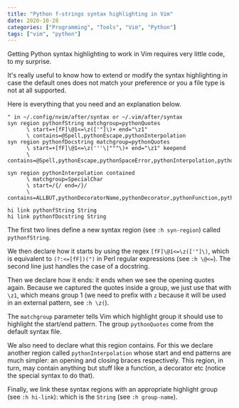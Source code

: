 ```yaml
---
title: "Python f-strings syntax highlighting in Vim"
date: 2020-10-28
categories: ["Programming", "Tools", "Vim", "Python"]
tags: ["vim", "python"]
---
```


Getting Python syntax highlighting to work in Vim requires very little code, to
my surprise.

It's really useful to know how to extend or modify the syntax highlighting in
case the default ones does not match your preference or you a file type is not
at all supported.

Here is everything that you need and an explanation below.

```vim
" in ~/.config/nvim/after/syntax or ~/.vim/after/syntax
syn region pythonfString matchgroup=pythonQuotes
      \ start=+[fF]\@1<=\z(['"]\)+ end="\z1"
      \ contains=@Spell,pythonEscape,pythonInterpolation
syn region pythonfDocstring matchgroup=pythonQuotes
      \ start=+[fF]\@1<=\z('''\|"""\)+ end="\z1" keepend
      \ contains=@Spell,pythonEscape,pythonSpaceError,pythonInterpolation,pythonDoctest

syn region pythonInterpolation contained
      \ matchgroup=SpecialChar
      \ start=/{/ end=/}/
      \ contains=ALLBUT,pythonDecoratorName,pythonDecorator,pythonFunction,pythonDoctestValue,pythonDoctest

hi link pythonfString String
hi link pythonfDocstring String
```

The first two lines define a new syntax region (see `:h syn-region`) called
`pythonfString`.

We then declare how it starts by using the regex `[fF]\@1<=\z(['"]\)`, which is
equivalent to `(?:<=[fF])(")` in Perl regular expressions (see `:h \@<=`). The
second line just handles the case of a docstring.

Then we declare how it ends: it ends when we see the opening quotes again.
Because we captured the quotes inside a group, we just use that with `\z1`,
which means group 1 (we need to prefix with `z` because it will be used in an
external pattern, see `:h \z(`).

The `matchgroup` parameter tells Vim which highlight group it should use to
highlight the start/end pattern. The group `pythonQuotes` come from the default
syntax file.

We also need to declare what this region contains. For this we declare another
region called `pythonInterpolation` whose start and end patterns are much
simpler: an opening and closing braces respectively. This region, in turn, may
contain anything but stuff like a function, a decorator etc (notice the special
syntax to do that).

Finally, we link these syntax regions with an appropriate highlight group (see
`:h hi-link`): which is the `String` (see `:h group-name`).
